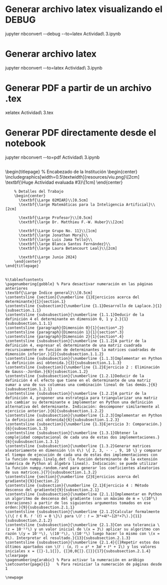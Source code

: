 # Generar archivo latex visualizando el DEBUG
jupyter nbconvert --debug --to=latex Actividad\ 3.ipynb

# Generar archivo latex
jupyter nbconvert --to=latex Actividad\ 3.ipynb

# Generar PDF a partir de un archivo .tex
xelatex Actividad\ 3.tex

# Generar PDF directamente desde el notebook
jupyter nbconvert --to=pdf Actividad\ 3.ipynb


##
\begin{titlepage}
        % Encabezado de la Institución
        \begin{center}
          \includegraphics[width=0.5\textwidth]{resources/viu.png}\\[2cm]
          \textbf{\Huge Actividad evaluada \#3}\\[1cm]
        \end{center}

        % Detalles del Trabajo
        \begin{center}
          \textbf{\Large 02MIAR}\\[0.5cm]
          \textbf{\large Matemáticas para la Inteligencia Artificial}\\[2cm]
          
          \textbf{\Large Profesor}\\[0.5cm]
          \textbf{\large Dr. Matthieu F.-W. Huber}\\[2cm]
          
          \textbf{\Large Grupo No. 11}\\[1cm]
          \textbf{\large Jonathan Mora}\\
          \textbf{\large Luis Jama Tello}\\
          \textbf{\large Blanca Santos Fernández}\\
          \textbf{\large Laura Betancourt Leal}\\[2cm]
          
          \textbf{\Large Junio 2024}
        \end{center}
    \end{titlepage}
##

##
    %\tableofcontents
    \pagenumbering{gobble} % Para desactivar numeración en las páginas anteriores
    \textbf{\Large Índice general}\\[0.5cm]
    \contentsline {section}{\numberline {1}Ejercicios acerca del determinante}{1}{section.1}
    \contentsline {subsection}{\numberline {1.1}Desarrollo de Laplace.}{1}{subsection.1.1}
    \contentsline {subsubsection}{\numberline {1.1.1}Deducir de la definición 4 el determinante en dimensión 0, 1 y 2.}{1}{subsubsection.1.1.1}
    \contentsline {paragraph}{Dimensión 0}{1}{section*.2}
    \contentsline {paragraph}{Dimensión 1}{1}{section*.3}
    \contentsline {paragraph}{Dimensión 2}{1}{section*.4}
    \contentsline {subsubsection}{\numberline {1.1.2}A partir de la definición 4, expresar el determinante de una matriz cuadrada recursivamente en función de determinantes la matrices cuadradas de dimensión inferior.}{2}{subsubsection.1.1.2}
    \contentsline {subsubsection}{\numberline {1.1.3}Implementar en Python la definición así obtenida.}{3}{subsubsection.1.1.3}
    \contentsline {subsection}{\numberline {1.2}Ejercicio 2 : Eliminación de Gauss--Jordan.}{6}{subsection.1.2}
    \contentsline {subsubsection}{\numberline {1.2.1}Deducir de la definición 4 el efecto que tiene en el determinante de una matriz sumar a una de sus columnas una combinación lineal de las demás.}{6}{subsubsection.1.2.1}
    \contentsline {subsubsection}{\numberline {1.2.2}A partir de la definición 4, proponer una estrategia para triangularizar una matriz sin cambiar su determinante e implementar en Python una definición alternativa del determinante. Indicación: descomponer similarmente al ejercicio anterior.}{6}{subsubsection.1.2.2}
    \contentsline {subsubsection}{\numberline {1.2.3}Implementar en Python la definición así obtenida}{6}{subsubsection.1.2.3}
    \contentsline {subsection}{\numberline {1.3}Ejercicio 3: Comparación.}{6}{subsection.1.3}
    \contentsline {subsubsection}{\numberline {1.3.1}Obtener la complejidad computacional de cada una de estas dos implementaciones.}{6}{subsubsection.1.3.1}
    \contentsline {subsubsection}{\numberline {1.3.2}Generar matrices aleatoriamente en dimensión \(n ∈\) \{ 2, 3, · · , 9, 10 \} y comparar el tiempo de ejecución de cada una de estas dos implementaciones con la función numpy.linalg.det (la función determinante de la extensión numérica de Python al álgebra lineal). Indicación: se puede utilizar la función numpy.random.rand para generar los coeficientes aleatorios de sus matrices.}{7}{subsubsection.1.3.2}
    \contentsline {section}{\numberline {2}Ejercicios acerca del gradiente}{9}{section.2}
    \contentsline {subsection}{\numberline {2.1}Ejercicio 4 : Método descenso del gradiente}{9}{subsection.2.1}
    \contentsline {subsubsection}{\numberline {2.1.1}Implementar en Python un algoritmo de descenso del gradiente (con un máximo de m = \(10⁵\) iteraciones) a partir de los siguientes argumentos tomados en ese orden:}{9}{subsubsection.2.1.1}
    \contentsline {subsubsection}{\numberline {2.1.2}Calcular formalmente \(\{ 𝑡 ∈ R. 𝑓 ′(𝑡) = 0 \}\) para \(𝑓 : 𝑡 ↦ 3𝑡⁴+4𝑡³−12𝑡²+7\).}{11}{subsubsection.2.1.2}
    \contentsline {subsubsection}{\numberline {2.1.3}Con una tolerancia \(z = 10⁻¹²\) y un valor inicial de \(x = 3\) aplicar su algoritmo con razón \(y = 10⁻¹\), \(10⁻²\), \(10⁻³\) luego hacer lo mismo con \(x = 0\). Interpretar el resultado.}{13}{subsubsection.2.1.3}
    \contentsline {subsubsection}{\numberline {2.1.4}{[}Repetir estos dos últimos apartados con \(𝑓 : (𝑠, 𝑡) ↦ 𝑠² + 3𝑠𝑡 + 𝑡³ + 1\) y los valores iniciales x = {[}-1,1{]}, {[}0,0{]}.{]}}{17}{subsubsection.2.1.4}
    \clearpage
    \pagenumbering{arabic} % Para activar la numeración en arábigo
    \setcounter{page}{1}   % Para reiniciar la numeración de páginas desde 1

    \newpage

##